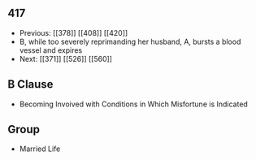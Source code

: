 ## 417
- Previous: [[378]] [[408]] [[420]] 
- B, while too severely reprimanding her husband, A, bursts a blood vessel and expires
- Next: [[371]] [[526]] [[560]] 

## B Clause
- Becoming Invoived with Conditions in Which Misfortune is Indicated

## Group
- Married Life


